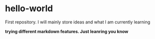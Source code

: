 # hello-world
First repository. I will mainly store ideas and what I am currently learning 

**trying different markdown features. Just leanring you know**
